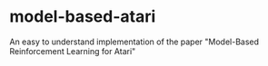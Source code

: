 # model-based-atari
An easy to understand implementation of the paper "Model-Based Reinforcement Learning for Atari"
